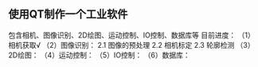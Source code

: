## 使用QT制作一个工业软件
包含相机、图像识别、2D绘图、运动控制、IO控制、数据库等
目前进度：
（1）相机获取√
（2）图像识别：
    2.1 图像的预处理
    2.2 相机标定
    2.3 轮廓检测
（3）2D绘图：
（4）运动控制：
（5）IO控制：
（6）数据库：
